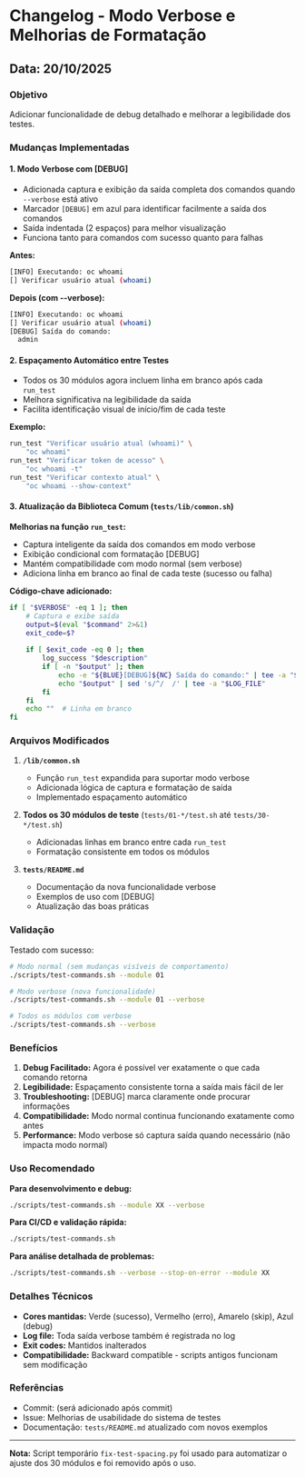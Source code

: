 # Changelog - Modo Verbose e Melhorias de Formatação

## Data: 20/10/2025

### Objetivo
Adicionar funcionalidade de debug detalhado e melhorar a legibilidade dos testes.

### Mudanças Implementadas

#### 1. **Modo Verbose com [DEBUG]**
- Adicionada captura e exibição da saída completa dos comandos quando `--verbose` está ativo
- Marcador `[DEBUG]` em azul para identificar facilmente a saída dos comandos
- Saída indentada (2 espaços) para melhor visualização
- Funciona tanto para comandos com sucesso quanto para falhas

**Antes:**
```bash
[INFO] Executando: oc whoami
[] Verificar usuário atual (whoami)
```

**Depois (com --verbose):**
```bash
[INFO] Executando: oc whoami
[] Verificar usuário atual (whoami)
[DEBUG] Saída do comando:
  admin
```

#### 2. **Espaçamento Automático entre Testes**
- Todos os 30 módulos agora incluem linha em branco após cada `run_test`
- Melhora significativa na legibilidade da saída
- Facilita identificação visual de início/fim de cada teste

**Exemplo:**
```bash
run_test "Verificar usuário atual (whoami)" \
    "oc whoami"
run_test "Verificar token de acesso" \
    "oc whoami -t"
run_test "Verificar contexto atual" \
    "oc whoami --show-context"
```

#### 3. **Atualização da Biblioteca Comum (`tests/lib/common.sh`)**

**Melhorias na função `run_test`:**
- Captura inteligente da saída dos comandos em modo verbose
- Exibição condicional com formatação [DEBUG]
- Mantém compatibilidade com modo normal (sem verbose)
- Adiciona linha em branco ao final de cada teste (sucesso ou falha)

**Código-chave adicionado:**
```bash
if [ "$VERBOSE" -eq 1 ]; then
    # Captura e exibe saída
    output=$(eval "$command" 2>&1)
    exit_code=$?
    
    if [ $exit_code -eq 0 ]; then
        log_success "$description"
        if [ -n "$output" ]; then
            echo -e "${BLUE}[DEBUG]${NC} Saída do comando:" | tee -a "$LOG_FILE"
            echo "$output" | sed 's/^/  /' | tee -a "$LOG_FILE"
        fi
    fi
    echo ""  # Linha em branco
fi
```

### Arquivos Modificados

1. **`/lib/common.sh`**
   - Função `run_test` expandida para suportar modo verbose
   - Adicionada lógica de captura e formatação de saída
   - Implementado espaçamento automático

2. **Todos os 30 módulos de teste** (`tests/01-*/test.sh` até `tests/30-*/test.sh`)
   - Adicionadas linhas em branco entre cada `run_test`
   - Formatação consistente em todos os módulos

3. **`tests/README.md`**
   - Documentação da nova funcionalidade verbose
   - Exemplos de uso com [DEBUG]
   - Atualização das boas práticas

### Validação

Testado com sucesso:
```bash
# Modo normal (sem mudanças visíveis de comportamento)
./scripts/test-commands.sh --module 01

# Modo verbose (nova funcionalidade)
./scripts/test-commands.sh --module 01 --verbose

# Todos os módulos com verbose
./scripts/test-commands.sh --verbose
```

### Benefícios

1. **Debug Facilitado:** Agora é possível ver exatamente o que cada comando retorna
2. **Legibilidade:** Espaçamento consistente torna a saída mais fácil de ler
3. **Troubleshooting:** [DEBUG] marca claramente onde procurar informações
4. **Compatibilidade:** Modo normal continua funcionando exatamente como antes
5. **Performance:** Modo verbose só captura saída quando necessário (não impacta modo normal)

### Uso Recomendado

**Para desenvolvimento e debug:**
```bash
./scripts/test-commands.sh --module XX --verbose
```

**Para CI/CD e validação rápida:**
```bash
./scripts/test-commands.sh
```

**Para análise detalhada de problemas:**
```bash
./scripts/test-commands.sh --verbose --stop-on-error --module XX
```

### Detalhes Técnicos

- **Cores mantidas:** Verde (sucesso), Vermelho (erro), Amarelo (skip), Azul (debug)
- **Log file:** Toda saída verbose também é registrada no log
- **Exit codes:** Mantidos inalterados
- **Compatibilidade:** Backward compatible - scripts antigos funcionam sem modificação

### Referências

- Commit: (será adicionado após commit)
- Issue: Melhorias de usabilidade do sistema de testes
- Documentação: `tests/README.md` atualizado com novos exemplos

---

**Nota:** Script temporário `fix-test-spacing.py` foi usado para automatizar o ajuste dos 30 módulos e foi removido após o uso.
